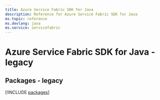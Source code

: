 ```yaml
---
title: Azure Service Fabric SDK for Java
description: Reference for Azure Service Fabric SDK for Java
ms.topic: reference
ms.devlang: java
ms.service: servicefabric
---
```

# Azure Service Fabric SDK for Java - legacy
## Packages - legacy
[!INCLUDE [packages](service-fabric-index.md)]

